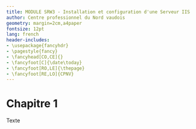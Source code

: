 ```yaml
---
title: MODULE SRW3 - Installation et configuration d'une Serveur IIS
author: Centre professionnel du Nord vaudois
geometry: margin=2cm,a4paper
fontsize: 12pt
lang: french
header-includes:
- \usepackage{fancyhdr}
- \pagestyle{fancy}
- \fancyhead[CO,CE]{}
- \fancyfoot[C]{\date\today}
- \fancyfoot[RO,LE]{\thepage}
- \fancyfoot[RE,LO]{CPNV}
---
```

# Chapitre 1
Texte